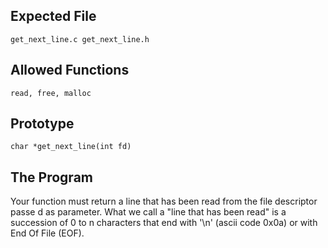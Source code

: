 
## Expected File
```
get_next_line.c get_next_line.h
```
## Allowed Functions
```
read, free, malloc
```

## Prototype
```
char *get_next_line(int fd)
```

## The Program

Your function must return a line that has been read from the file descriptor passe    d as parameter. What we call a "line that has been read" is a succession of 0 to n     characters that end with '\n' (ascii code 0x0a) or with End Of File (EOF).
